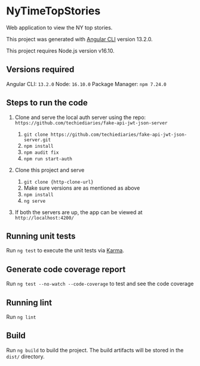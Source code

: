 # NyTimeTopStories

Web application to view the NY top stories.

This project was generated with [Angular CLI](https://github.com/angular/angular-cli) version 13.2.0.

This project requires Node.js version v16.10.

## Versions required 

Angular CLI: `13.2.0`
Node: `16.10.0`
Package Manager: `npm 7.24.0`

## Steps to run the code

1. Clone and serve the local auth server using the repo: `https://github.com/techiediaries/fake-api-jwt-json-server`
    1. `git clone https://github.com/techiediaries/fake-api-jwt-json-server.git`
    2. `npm install`
    3. `npm audit fix`
    4. `npm run start-auth`

2. Clone this project and serve
    1. `git clone {http-clone-url}`
    2. Make sure versions are as mentioned as above
    3. `npm install`
    4. `ng serve`

3. If both the servers are up, the app can be viewed at `http://localhost:4200/`


## Running unit tests

Run `ng test` to execute the unit tests via [Karma](https://karma-runner.github.io).

## Generate code coverage report

Run `ng test --no-watch --code-coverage` to test and see the code coverage

## Running lint

Run `ng lint`

## Build

Run `ng build` to build the project. The build artifacts will be stored in the `dist/` directory.




